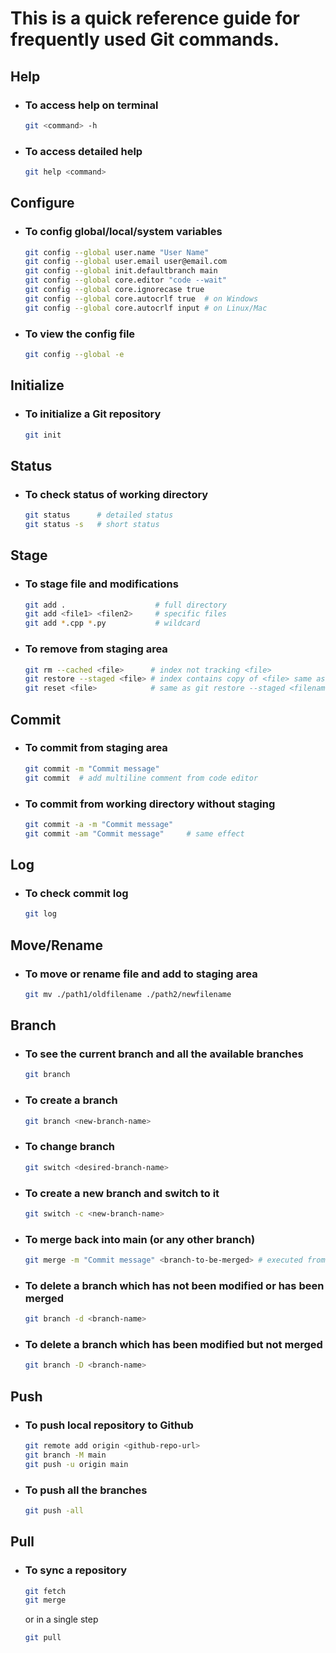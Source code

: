 # This is a quick reference guide for frequently used Git commands.

## Help
- ### To access help on terminal
    ```bash
    git <command> -h
    ```
- ### To access detailed help
    ```bash
    git help <command>
    ```

## Configure
- ### To config global/local/system variables
    ```bash
    git config --global user.name "User Name"
    git config --global user.email user@email.com
    git config --global init.defaultbranch main
    git config --global core.editor "code --wait"
    git config --global core.ignorecase true
    git config --global core.autocrlf true  # on Windows
    git config --global core.autocrlf input # on Linux/Mac
    ```
- ### To view the config file
    ```bash
    git config --global -e
    ```

## Initialize
- ### To initialize a Git repository
    ```bash
    git init
    ```

## Status
- ### To check status of working directory
    ```bash
    git status      # detailed status
    git status -s   # short status
    ```

## Stage
- ### To stage file and modifications
    ```bash
    git add .                    # full directory
    git add <file1> <filen2>     # specific files
    git add *.cpp *.py           # wildcard
    ```
- ### To remove from staging area
    ```bash
    git rm --cached <file>      # index not tracking <file> 
    git restore --staged <file> # index contains copy of <file> same as HEAD based on availability
    git reset <file>            # same as git restore --staged <filename>
    ```

## Commit
- ### To commit from staging area
    ```bash
    git commit -m "Commit message"
    git commit  # add multiline comment from code editor
    ```
- ### To commit from working directory without staging
    ```bash
    git commit -a -m "Commit message"
    git commit -am "Commit message"     # same effect
    ```

## Log
- ### To check commit log
    ```bash
    git log
    ```

## Move/Rename
- ### To move or rename file and add to staging area
    ```bash
    git mv ./path1/oldfilename ./path2/newfilename
    ```

## Branch
- ### To see the current branch and all the available branches
    ```bash
    git branch
    ```
- ### To create a branch
    ```bash
    git branch <new-branch-name>
    ```
- ### To change branch
    ```bash
    git switch <desired-branch-name>
    ```
- ### To create a new branch and switch to it
    ```bash
    git switch -c <new-branch-name>
    ```
- ### To merge back into main (or any other branch)
    ```bash
    git merge -m "Commit message" <branch-to-be-merged> # executed from main preferably
    ```
- ### To delete a branch which has not been modified or has been merged 
    ```bash
    git branch -d <branch-name>
    ```
- ### To delete a branch which has been modified but not merged
    ```bash
    git branch -D <branch-name>
    ```

## Push
- ### To push local repository to Github
    ```bash
    git remote add origin <github-repo-url>
    git branch -M main
    git push -u origin main
    ```
- ### To push all the branches
    ```bash
    git push -all
    ```

## Pull
- ### To sync a repository
    ```bash
    git fetch
    git merge
    ```
    or in a single step
    ```bash
    git pull
    ```